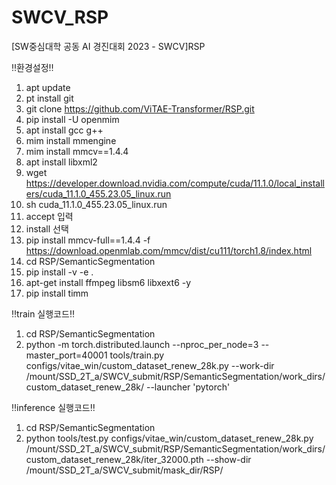 # SWCV_RSP
[SW중심대학 공동 AI 경진대회 2023 - SWCV]RSP

‼️환경설정‼️
1. apt update
2. pt install git
3. git clone https://github.com/ViTAE-Transformer/RSP.git
4. pip install -U openmim
5. apt install gcc g++
6. mim install mmengine
7. mim install mmcv==1.4.4
8. apt install libxml2
9. wget https://developer.download.nvidia.com/compute/cuda/11.1.0/local_installers/cuda_11.1.0_455.23.05_linux.run
10. sh cuda_11.1.0_455.23.05_linux.run
11. accept 입력
12. install 선택
13. pip install mmcv-full==1.4.4 -f https://download.openmlab.com/mmcv/dist/cu111/torch1.8/index.html
14. cd RSP/SemanticSegmentation
15. pip install -v -e .
16. apt-get install ffmpeg libsm6 libxext6 -y
17. pip install timm

‼️train 실행코드‼️
1. cd RSP/SemanticSegmentation
2. python -m torch.distributed.launch --nproc_per_node=3 --master_port=40001 tools/train.py configs/vitae_win/custom_dataset_renew_28k.py --work-dir /mount/SSD_2T_a/SWCV_submit/RSP/SemanticSegmentation/work_dirs/custom_dataset_renew_28k/ --launcher 'pytorch'

‼️inference 실행코드‼️
1. cd RSP/SemanticSegmentation
2. python tools/test.py configs/vitae_win/custom_dataset_renew_28k.py /mount/SSD_2T_a/SWCV_submit/RSP/SemanticSegmentation/work_dirs/custom_dataset_renew_28k/iter_32000.pth --show-dir /mount/SSD_2T_a/SWCV_submit/mask_dir/RSP/
